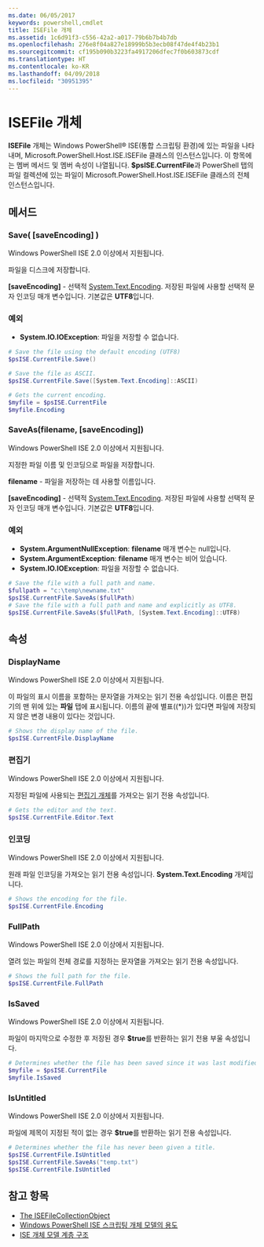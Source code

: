 ```yaml
---
ms.date: 06/05/2017
keywords: powershell,cmdlet
title: ISEFile 개체
ms.assetid: 1c6d91f3-c556-42a2-a017-79b6b7b4b7db
ms.openlocfilehash: 276e8f04a827e18999b5b3ecb08f47de4f4b23b1
ms.sourcegitcommit: cf195b090b3223fa4917206dfec7f0b603873cdf
ms.translationtype: HT
ms.contentlocale: ko-KR
ms.lasthandoff: 04/09/2018
ms.locfileid: "30951395"
---
```

# <a name="the-isefile-object"></a>ISEFile 개체

**ISEFile** 개체는 Windows PowerShell® ISE(통합 스크립팅 환경)에 있는 파일을 나타내며, Microsoft.PowerShell.Host.ISE.ISEFile 클래스의 인스턴스입니다. 이 항목에는 멤버 메서드 및 멤버 속성이 나열됩니다. **$psISE.CurrentFile**과 PowerShell 탭의 파일 컬렉션에 있는 파일이 Microsoft.PowerShell.Host.ISE.ISEFile 클래스의 전체 인스턴스입니다.

## <a name="methods"></a>메서드

### <a name="save-saveencoding-"></a>Save\( \[saveEncoding\] \)

Windows PowerShell ISE 2.0 이상에서 지원됩니다.

파일을 디스크에 저장합니다.

**\[saveEncoding\]** - 선택적 [System.Text.Encoding](http://msdn.microsoft.com/library/system.text.encoding.aspx). 저장된 파일에 사용할 선택적 문자 인코딩 매개 변수입니다. 기본값은 **UTF8**입니다.

### <a name="exceptions"></a>예외

- **System.IO.IOException**: 파일을 저장할 수 없습니다.

```powershell
# Save the file using the default encoding (UTF8)
$psISE.CurrentFile.Save()

# Save the file as ASCII.
$psISE.CurrentFile.Save([System.Text.Encoding]::ASCII)

# Gets the current encoding.
$myfile = $psISE.CurrentFile
$myfile.Encoding
```

### <a name="saveasfilename-saveencoding"></a>SaveAs\(filename, \[saveEncoding\]\)

Windows PowerShell ISE 2.0 이상에서 지원됩니다.

지정한 파일 이름 및 인코딩으로 파일을 저장합니다.

**filename** - 파일을 저장하는 데 사용할 이름입니다.

**\[saveEncoding\]** - 선택적 [System.Text.Encoding](http://msdn.microsoft.com/library/system.text.encoding.aspx). 저장된 파일에 사용할 선택적 문자 인코딩 매개 변수입니다. 기본값은 **UTF8**입니다.

### <a name="exceptions"></a>예외

- **System.ArgumentNullException**: **filename** 매개 변수는 null입니다.
- **System.ArgumentException**: **filename** 매개 변수는 비어 있습니다.
- **System.IO.IOException**: 파일을 저장할 수 없습니다.

```powershell
# Save the file with a full path and name.
$fullpath = "c:\temp\newname.txt"
$psISE.CurrentFile.SaveAs($fullPath)
# Save the file with a full path and name and explicitly as UTF8.
$psISE.CurrentFile.SaveAs($fullPath, [System.Text.Encoding]::UTF8)
```

## <a name="properties"></a>속성

### <a name="displayname"></a>DisplayName

Windows PowerShell ISE 2.0 이상에서 지원됩니다.

이 파일의 표시 이름을 포함하는 문자열을 가져오는 읽기 전용 속성입니다. 이름은 편집기의 맨 위에 있는 **파일** 탭에 표시됩니다. 이름의 끝에 별표(\(\*\))가 있다면 파일에 저장되지 않은 변경 내용이 있다는 것입니다.

```powershell
# Shows the display name of the file.
$psISE.CurrentFile.DisplayName
```

### <a name="editor"></a>편집기

Windows PowerShell ISE 2.0 이상에서 지원됩니다.

지정된 파일에 사용되는 [편집기 개체](The-ISEEditor-Object.md)를 가져오는 읽기 전용 속성입니다.

```powershell
# Gets the editor and the text.
$psISE.CurrentFile.Editor.Text
```

### <a name="encoding"></a>인코딩

Windows PowerShell ISE 2.0 이상에서 지원됩니다.

원래 파일 인코딩을 가져오는 읽기 전용 속성입니다. **System.Text.Encoding** 개체입니다.

```powershell
# Shows the encoding for the file.
$psISE.CurrentFile.Encoding
```

### <a name="fullpath"></a>FullPath

Windows PowerShell ISE 2.0 이상에서 지원됩니다.

열려 있는 파일의 전체 경로를 지정하는 문자열을 가져오는 읽기 전용 속성입니다.

```powershell
# Shows the full path for the file.
$psISE.CurrentFile.FullPath
```

### <a name="issaved"></a>IsSaved

Windows PowerShell ISE 2.0 이상에서 지원됩니다.

파일이 마지막으로 수정한 후 저장된 경우 **$true**를 반환하는 읽기 전용 부울 속성입니다.

```powershell
# Determines whether the file has been saved since it was last modified.
$myfile = $psISE.CurrentFile
$myfile.IsSaved
```

### <a name="isuntitled"></a>IsUntitled

Windows PowerShell ISE 2.0 이상에서 지원됩니다.

파일에 제목이 지정된 적이 없는 경우 **$true**를 반환하는 읽기 전용 속성입니다.

```powershell
# Determines whether the file has never been given a title.
$psISE.CurrentFile.IsUntitled
$psISE.CurrentFile.SaveAs("temp.txt")
$psISE.CurrentFile.IsUntitled
```

## <a name="see-also"></a>참고 항목

- [The ISEFileCollectionObject](The-ISEFileCollection-Object.md)
- [Windows PowerShell ISE 스크립팅 개체 모델의 용도](Purpose-of-the-Windows-PowerShell-ISE-Scripting-Object-Model.md)
- [ISE 개체 모델 계층 구조](The-ISE-Object-Model-Hierarchy.md)